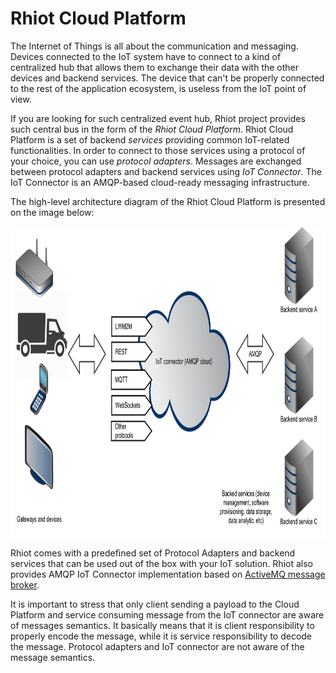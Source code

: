 # Rhiot Cloud Platform

The Internet of Things is all about the communication and messaging. Devices connected to the IoT system have to
connect to a kind of centralized hub that allows them to exchange their data with the other devices and backend
services. The device that can't be properly connected to the rest of the application ecosystem, is useless from the IoT
point of view.

If you are looking for such centralized event hub, Rhiot project provides such central bus in the form of the
*Rhiot Cloud Platform*. Rhiot Cloud Platform is a set of backend *services* providing common IoT-related functionalities.
In order to connect to those services using a protocol of your choice, you can use *protocol adapters*. Messages
are exchanged between protocol adapters and backend services using *IoT Connector*. The IoT Connector is an AMQP-based
cloud-ready messaging infrastructure.

The high-level architecture diagram of the Rhiot Cloud Platform is presented on the image below:

 <img src="rhiot_cloud_platform_arch.png" align="center" height="500">

Rhiot comes with a predefined set of Protocol Adapters and backend services that can be used out of the box with your
IoT solution. Rhiot also provides AMQP IoT Connector implementation based on
[ActiveMQ message broker](http://activemq.apache.org).

It is important to stress that only client sending a payload to the Cloud Platform and service consuming message from
the IoT connector are aware of messages semantics. It basically means that it is client responsibility to properly
encode the message, while it is service responsibility to decode the message. Protocol adapters and IoT connector
are not aware of the message semantics.